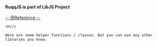 <h4>RuqqJS is part of LibJS Project</h4>
<p> 	
	<a href='http://tenbits.github.com/LibJS/#ruqq'>-- @Reference --</a>
	
	<hr/>
	
	Here are some helper functions / classes. But you can use any other libraries you know.
</p>